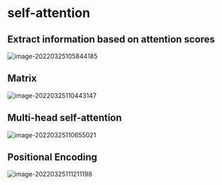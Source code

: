# self-attention

## Extract information based on attention scores

![image-20220325105844185](https://cdn.jsdelivr.net/gh/nekomiao123/pic/img/image-20220325105844185.png)

## Matrix

![image-20220325110443147](https://cdn.jsdelivr.net/gh/nekomiao123/pic/img/image-20220325110443147.png)

## Multi-head self-attention

![image-20220325110655021](https://cdn.jsdelivr.net/gh/nekomiao123/pic/img/image-20220325110655021.png)

## Positional Encoding

![image-20220325111211198](https://cdn.jsdelivr.net/gh/nekomiao123/pic/img/image-20220325111211198.png)